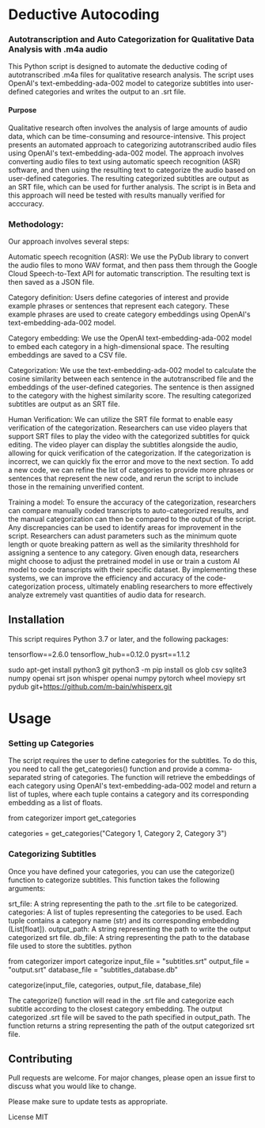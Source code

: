# Deductive Autocoding
### Autotranscription and Auto Categorization for Qualitative Data Analysis with .m4a audio

This Python script is designed to automate the deductive coding of autotranscribed .m4a files for qualitative research analysis. The script uses OpenAI's text-embedding-ada-002 model to categorize subtitles into user-defined categories and writes the output to an .srt file. 

#### Purpose
Qualitative research often involves the analysis of large amounts of audio data, which can be time-consuming and resource-intensive. This project presents an automated approach to categorizing autotranscribed audio files using OpenAI's text-embedding-ada-002 model. The approach involves converting audio files to text using automatic speech recognition (ASR) software, and then using the resulting text to categorize the audio based on user-defined categories. The resulting categorized subtitles are output as an SRT file, which can be used for further analysis. The script is in Beta and this approach will need be tested with results manually verified for acccuracy.

### Methodology:
Our approach involves several steps:

Automatic speech recognition (ASR): We use the PyDub library to convert the audio files to mono WAV format, and then pass them through the Google Cloud Speech-to-Text API for automatic transcription. The resulting text is then saved as a JSON file.

Category definition: Users define categories of interest and provide example phrases or sentences that represent each category. These example phrases are used to create category embeddings using OpenAI's text-embedding-ada-002 model.

Category embedding: We use the OpenAI text-embedding-ada-002 model to embed each category in a high-dimensional space. The resulting embeddings are saved to a CSV file.

Categorization: We use the text-embedding-ada-002 model to calculate the cosine similarity between each sentence in the autotranscribed file and the embeddings of the user-defined categories. The sentence is then assigned to the category with the highest similarity score. The resulting categorized subtitles are output as an SRT file.

Human Verification: We can utilize the SRT file format to enable easy verification of the categorization. Researchers can use video players that support SRT files to play the video with the categorized subtitles for quick editing. The video player can display the subtitles alongside the audio, allowing for quick verification of the categorization. If the categorization is incorrect, we can quickly fix the error and move to the next section. To add a new code, we can refine the list of categories to provide more phrases or sentences that represent the new code, and rerun the script to include those in the remaining unverified content.

Training a model: To ensure the accuracy of the categorization, researchers can compare manually coded transcripts to auto-categorized results, and the manual categorization can then be compared to the output of the script. Any discrepancies can be used to identify areas for improvement in the script. Researchers can adust parameters such as the minimum quote length or quote breaking pattern as well as the similarity threshhold for assigning a sentence to any category.  Given enough data, researchers might choose to adjust the pretrained model in use or train a custom AI model to code transcripts with their specific dataset. By implementing these systems, we can improve the efficiency and accuracy of the code-categorization process, ultimately enabling researchers to more effectively analyze extremely vast quantities of audio data for research.


## Installation
This script requires Python 3.7 or later, and the following packages:

tensorflow==2.6.0
tensorflow_hub==0.12.0
pysrt==1.1.2

  sudo apt-get install python3 git 
  python3 -m pip install  os glob csv sqlite3 numpy openai srt json whisper openai numpy pytorch wheel moviepy srt pydub  git+https://github.com/m-bain/whisperx.git


# Usage
### Setting up Categories
The script requires the user to define categories for the subtitles. To do this, you need to call the get_categories() function and provide a comma-separated string of categories. The function will retrieve the embeddings of each category using OpenAI's text-embedding-ada-002 model and return a list of tuples, where each tuple contains a category and its corresponding embedding as a list of floats.

  from categorizer import get_categories

  categories = get_categories("Category 1, Category 2, Category 3")


### Categorizing Subtitles
Once you have defined your categories, you can use the categorize() function to categorize subtitles. This function takes the following arguments:

srt_file: A string representing the path to the .srt file to be categorized.
categories: A list of tuples representing the categories to be used. Each tuple contains a category name (str) and its corresponding embedding (List[float]).
output_path: A string representing the path to write the output categorized srt file.
db_file: A string representing the path to the database file used to store the subtitles.
python

  from categorizer import categorize
  input_file = "subtitles.srt"
  output_file = "output.srt"
  database_file = "subtitles_database.db"

  categorize(input_file, categories, output_file, database_file)

The categorize() function will read in the .srt file and categorize each subtitle according to the closest category embedding. The output categorized .srt file will be saved to the path specified in output_path. The function returns a string representing the path of the output categorized srt file.

## Contributing
Pull requests are welcome. For major changes, please open an issue first to discuss what you would like to change.

Please make sure to update tests as appropriate.

License
MIT

